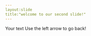 ```yaml
---
layout:slide
title:"welcome to our second slide!"
---
```

Your text
Use the left arrow to go back!

